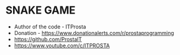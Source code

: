 # SNAKE GAME

* Author of the code - ITProsta
 * Donation - https://www.donationalerts.com/r/prostaprogramming
 * https://github.com/ProstaIT
 * https://www.youtube.com/c/ITPROSTA
